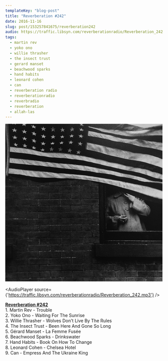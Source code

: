 ```yaml
---
templateKey: "blog-post"
title: "Reverberation #242"
date: 2016-11-16
slug: post/153257841675/reverberation242
audio: https://traffic.libsyn.com/reverberationradio/Reverberation_242.mp3
tags:
  - martin rev
  - yoko ono
  - willie thrasher
  - the insect trust
  - gerard manset
  - beachwood sparks
  - hand habits
  - leonard cohen
  - can
  - reverberation radio
  - reverberationradio
  - reverbradio
  - reverberation
  - allah-las
---
```


![Reverberation #242](../images/4ee5c8bcd6e103031ad1179786deacba3b7a83761bcd2e58b5ca114f13fff65f.jpg)

<AudioPlayer source={'https://traffic.libsyn.com/reverberationradio/Reverberation_242.mp3'} />

<p><b><a href="https://traffic.libsyn.com/reverberationradio/Reverberation_242.mp3">Reverberation #242</a><br /></b>1. Martin Rev - Trouble<br />2. Yoko Ono - Waiting For The Sunrise<br />3. Willie Thrasher - Wolves Don't Live By The Rules<br />4. The Insect Trust - Been Here And Gone So Long<br />5. G&eacute;rard Manset - La Femme Fus&eacute;e<br />6. Beachwood Sparks - Drinkswater<br />7. Hand Habits - Book On How To Change<br />8. Leonard Cohen - Chelsea Hotel<br />9. Can - Empress And The Ukraine King</p>
